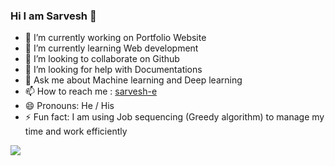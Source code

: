 ### Hi I am Sarvesh 👋

- 🔭 I’m currently working on Portfolio Website
- 🌱 I’m currently learning Web development 
- 👯 I’m looking to collaborate on Github
- 🤔 I’m looking for help with Documentations
- 💬 Ask me about Machine learning and Deep learning
- 📫 How to reach me : [sarvesh-e](https://www.linkedin.com/in/sarvesh-e)
- 😄 Pronouns: He / His
- ⚡ Fun fact: I am using Job sequencing (Greedy algorithm) to manage my time and work efficiently

<img src = "https://github-readme-stats.vercel.app/api?username=sarvesh2003&&show_icons=true&title_color=ffffff&icon_color=bb2acf&text_color=daf7dc&bg_color=151515">
